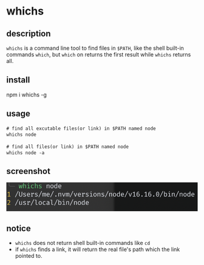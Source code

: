 # whichs

## description
`whichs` is a command line tool to find files in `$PATH`, like the shell built-in commands `which`, but `which` on returns the first result while `whichs` returns all.

## install
npm i whichs -g

## usage
```shell
# find all excutable files(or link) in $PATH named node
whichs node

# find all files(or link) in $PATH named node
whichs node -a
```
## screenshot
![](./screenshot.png)

## notice
- `whichs` does not return shell built-in commands like `cd`
- if `whichs` finds a link, it will return the real file's path which the link pointed to.
